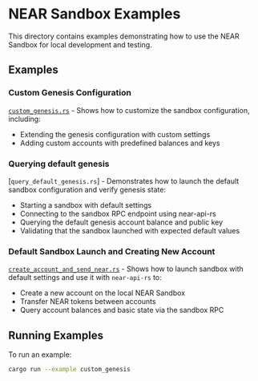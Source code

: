# NEAR Sandbox Examples

This directory contains examples demonstrating how to use the NEAR Sandbox for local development and testing.

## Examples

### Custom Genesis Configuration

[`custom_genesis.rs`](./custom_genesis.rs) - Shows how to customize the sandbox configuration, including:

- Extending the genesis configuration with custom settings
- Adding custom accounts with predefined balances and keys

### Querying default genesis

[`query_default_genesis.rs`] - Demonstrates how to launch the default sandbox configuration and verify genesis state:

- Starting a sandbox with default settings
- Connecting to the sandbox RPC endpoint using near-api-rs
- Querying the default genesis account balance and public key
- Validating that the sandbox launched with expected default values

### Default Sandbox Launch and Creating New Account

[`create_account_and_send_near.rs`](./create_account_and_send_near.rs) - Shows how to launch sandbox with default settings and use it with `near-api-rs` to:

- Create a new account on the local NEAR Sandbox
- Transfer NEAR tokens between accounts
- Query account balances and basic state via the sandbox RPC

## Running Examples

To run an example:

```bash
cargo run --example custom_genesis
```
